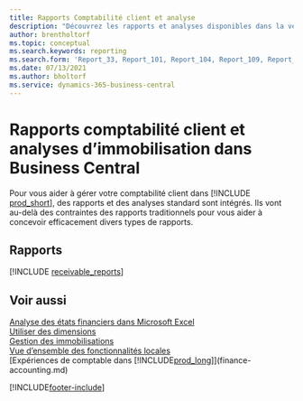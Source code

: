 ```yaml
---
title: Rapports Comptabilité client et analyse
description: "Découvrez les rapports et analyses disponibles dans la version standard de Business\_Central afin que vous puissiez suivre vos comptes client."
author: brentholtorf
ms.topic: conceptual
ms.search.keywords: reporting
ms.search.form: 'Report_33, Report_101, Report_104, Report_109, Report_112, Report_120, Report_121, Report_129, Report_211, Report_1316'
ms.date: 07/13/2021
ms.author: bholtorf
ms.service: dynamics-365-business-central
---
```

# <a name="accounts-receivable-reports-and-analytics-in-business-central"></a>Rapports comptabilité client et analyses d’immobilisation dans Business Central

Pour vous aider à gérer votre comptabilité client dans [!INCLUDE [prod_short](includes/prod_short.md)], des rapports et des analyses standard sont intégrés. Ils vont au-delà des contraintes des rapports traditionnels pour vous aider à concevoir efficacement divers types de rapports.  

## <a name="reports"></a>Rapports
[!INCLUDE [receivable_reports](includes/receivable-reports-include.md)]


## <a name="see-also"></a>Voir aussi

[Analyse des états financiers dans Microsoft Excel](finance-analyze-excel.md)  
[Utiliser des dimensions](finance-dimensions.md)  
[Gestion des immobilisations](fa-manage.md)  
[Vue d’ensemble des fonctionnalités locales](about-localization.md)  
[Expériences de comptable dans [!INCLUDE[prod_long](includes/prod_long.md)]](finance-accounting.md)  


[!INCLUDE[footer-include](includes/footer-banner.md)]
